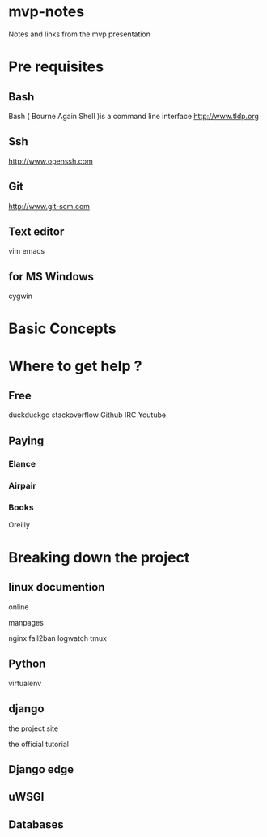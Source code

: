# mvp-notes
Notes and links from the mvp presentation

# Pre requisites

## Bash
Bash ( Bourne Again Shell )is a command line interface 
http://www.tldp.org

## Ssh

http://www.openssh.com

## Git

http://www.git-scm.com

## Text editor

vim
emacs

## for MS Windows
cygwin

# Basic Concepts


# Where to get help ?
## Free
duckduckgo
stackoverflow
Github
IRC
Youtube
## Paying
### Elance
### Airpair
### Books
Oreilly

# Breaking down the project

## linux documention
online

manpages

nginx
fail2ban
logwatch
tmux


## Python

virtualenv

## django
the project site

the official tutorial

## Django edge

## uWSGI

## Databases

